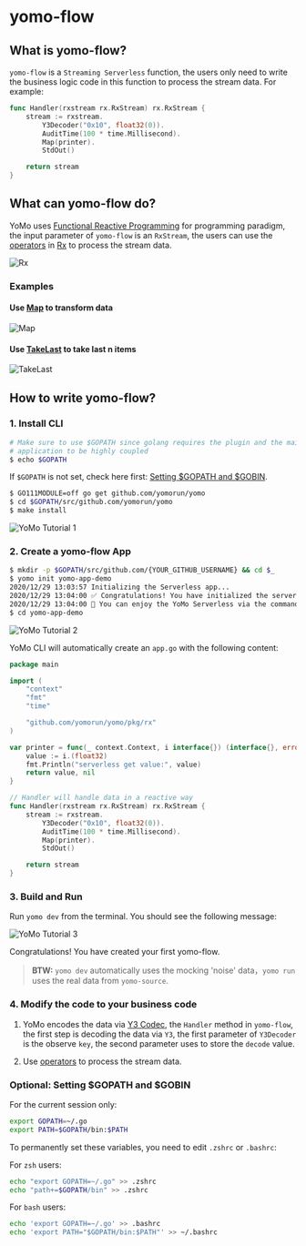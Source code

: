 # yomo-flow

## What is yomo-flow?

`yomo-flow` is a `Streaming Serverless` function, the users only need to write the business logic code in this function to process the stream data.
For example:

```go
func Handler(rxstream rx.RxStream) rx.RxStream {
	stream := rxstream.
		Y3Decoder("0x10", float32(0)).
		AuditTime(100 * time.Millisecond).
		Map(printer).
		StdOut()

	return stream
}
```

## What can yomo-flow do?

YoMo uses [Functional Reactive Programming](https://en.wikipedia.org/wiki/Functional_reactive_programming) for programming paradigm, the input parameter of `yomo-flow` is an `RxStream`, the users can use the [operators](http://reactivex.io/documentation/operators.html) in [Rx](http://reactivex.io/) to process the stream data.

![Rx](/flow/rx.png)

### Examples

#### Use [Map](http://reactivex.io/documentation/operators/map.html) to transform data

![Map](/flow/map.png)

#### Use [TakeLast](http://reactivex.io/documentation/operators/takelast.html) to take last n items

![TakeLast](/flow/takeLast.png)

## How to write yomo-flow?

### 1. Install CLI

```bash
# Make sure to use $GOPATH since golang requires the plugin and the main
# application to be highly coupled
$ echo $GOPATH
```

If `$GOPATH` is not set, check here first: [Setting $GOPATH and $GOBIN](#optional-set-gopath-and-gobin).

```bash
$ GO111MODULE=off go get github.com/yomorun/yomo
$ cd $GOPATH/src/github.com/yomorun/yomo
$ make install
```

![YoMo Tutorial 1](/tutorial-1.png)

### 2. Create a yomo-flow App

```bash
$ mkdir -p $GOPATH/src/github.com/{YOUR_GITHUB_USERNAME} && cd $_
$ yomo init yomo-app-demo
2020/12/29 13:03:57 Initializing the Serverless app...
2020/12/29 13:04:00 ✅ Congratulations! You have initialized the serverless app successfully.
2020/12/29 13:04:00 🎉 You can enjoy the YoMo Serverless via the command: yomo dev
$ cd yomo-app-demo
```

![YoMo Tutorial 2](/tutorial-2.png)

YoMo CLI will automatically create an `app.go` with the following content:

```go
package main

import (
	"context"
	"fmt"
	"time"

	"github.com/yomorun/yomo/pkg/rx"
)

var printer = func(_ context.Context, i interface{}) (interface{}, error) {
	value := i.(float32)
	fmt.Println("serverless get value:", value)
	return value, nil
}

// Handler will handle data in a reactive way
func Handler(rxstream rx.RxStream) rx.RxStream {
	stream := rxstream.
		Y3Decoder("0x10", float32(0)).
		AuditTime(100 * time.Millisecond).
		Map(printer).
		StdOut()

	return stream
}
```

### 3. Build and Run

Run `yomo dev` from the terminal. You should see the following message:

![YoMo Tutorial 3](/tutorial-3.png)

Congratulations! You have created your first yomo-flow.

> **BTW:** `yomo dev` automatically uses the mocking 'noise' data，`yomo run` uses the real data from `yomo-source`.

### 4. Modify the code to your business code

1) YoMo encodes the data via [Y3 Codec](https://github.com/yomorun/y3-codec-golang), the `Handler` method in `yomo-flow`, the first step is decoding the data via `Y3`, the first parameter of `Y3Decoder` is the observe `key`, the second parameter uses to store the `decode` value.

2) Use [operators](http://reactivex.io/documentation/operators.html) to process the stream data.

### Optional: Setting $GOPATH and $GOBIN

For the current session only:

```bash
export GOPATH=~/.go
export PATH=$GOPATH/bin:$PATH
```

To permanently set these variables, you need to edit `.zshrc` or `.bashrc`:

For `zsh` users:

```bash
echo "export GOPATH=~/.go" >> .zshrc
echo "path+=$GOPATH/bin" >> .zshrc
```

For `bash` users:

```bash
echo 'export GOPATH=~/.go' >> .bashrc
echo 'export PATH="$GOPATH/bin:$PATH"' >> ~/.bashrc
```
